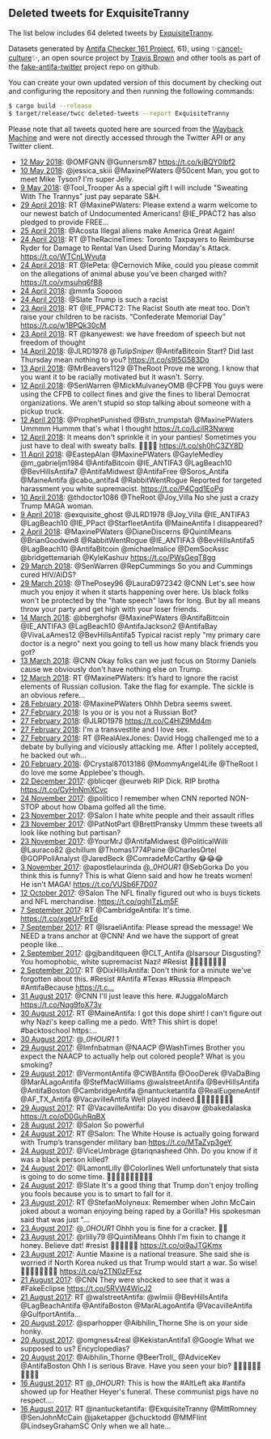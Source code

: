 ## Deleted tweets for ExquisiteTranny

The list below includes 64 deleted tweets by
[ExquisiteTranny](https://twitter.com/ExquisiteTranny).



Datasets generated by [Antifa Checker 161 Project](https://twitter.com/antifacheck161), 61), using ✨[cancel-culture](https://github.com/travisbrown/cancel-culture)✨, an open source project by 
[Travis Brown](https://twitter.com/travisbrown) and other tools as part of the 
[fake-antifa-twitter](https://github.com/antifacheck161/fake-antifa-twitter) project repo on github.

You can create your own updated version of this document by checking out and configuring the
repository and then running the following commands:

```bash
$ cargo build --release
$ target/release/twcc deleted-tweets --report ExquisiteTranny
```

Please note that all tweets quoted here are sourced from the
[Wayback Machine](https://web.archive.org) and were not directly accessed through the Twitter API or
any Twitter client.

* [12 May 2018](https://web.archive.org/web/20180512150916/https://twitter.com/ExquisiteTranny/status/995320007767838720): @OMFGNN @Gunnersm87  https://t.co/kjBQY0lbf2 <!--995320007767838720-->
* [10 May 2018](https://web.archive.org/web/20180510002650/https://twitter.com/ExquisiteTranny/status/994373160408702976): @jessica_skiii @MaxinePWaters @50cent Man, you got to meet Mike Tyson? I'm super Jelly. <!--994373160408702976-->
* [ 9 May 2018](https://web.archive.org/web/20180509004240/https://twitter.com/ExquisiteTranny/status/994014757144420352): @Tool_Trooper As a special gift I will include "Sweating With The Trannys" just pay separate S&amp;H. <!--994014757144420352-->
* [29 April 2018](https://web.archive.org/web/20180429205026/https://twitter.com/ExquisiteTranny/status/990694822909562880): RT @MaxinePWaters: Please extend a warm welcome to our newest batch of Undocumented Americans! @IE_PPACT2 has also pledged to provide FREE… <!--990694822909562880-->
* [25 April 2018](https://web.archive.org/web/20180425023144/https://twitter.com/ExquisiteTranny/status/988968774555586560): @Acosta Illegal aliens make America Great Again! <!--988968774555586560-->
* [24 April 2018](https://web.archive.org/web/20180424192239/https://twitter.com/ExquisiteTranny/status/988860792215830529): RT @TheRacineTimes: Toronto Taxpayers to Reimburse Ryder for Damage to Rental Van Used During Monday's Attack. https://t.co/WTCnLWvuta <!--988860792215830529-->
* [24 April 2018](https://web.archive.org/web/20180424021833/https://twitter.com/ExquisiteTranny/status/988603069012332544): RT @IePeta: @Cernovich Mike, could you please commit on the allegations of animal abuse you’ve been charged with? https://t.co/ymsuhq6fB8 <!--988603069012332544-->
* [24 April 2018](https://web.archive.org/web/20180424015454/https://twitter.com/ExquisiteTranny/status/988597117273985024): @mmfa Sooooo <!--988597117273985024-->
* [24 April 2018](https://web.archive.org/web/20180424002128/https://twitter.com/ExquisiteTranny/status/988573603997339648): @Slate Trump is such a racist <!--988573603997339648-->
* [23 April 2018](https://web.archive.org/web/20180423224211/https://twitter.com/ExquisiteTranny/status/988548618549432320): RT @IE_PPACT2: The Racist South ate meat too.   Don’t raise your children to be racists.  “Confederate Memorial Day” https://t.co/w1BPQk30cM <!--988548618549432320-->
* [23 April 2018](https://web.archive.org/web/20180423013510/https://twitter.com/ExquisiteTranny/status/988229763352485889): RT @kanyewest: we have freedom of speech but not freedom of thought <!--988229763352485889-->
* [14 April 2018](https://web.archive.org/web/20180414194825/https://twitter.com/ExquisiteTranny/status/985243397932937216): @JLRD1978 @_TulipSniper_ @AntifaBitcoin Start? Did last Thursday mean nothing to you? https://t.co/s9I5G583Do <!--985243397932937216-->
* [13 April 2018](https://web.archive.org/web/20180413153305/https://twitter.com/ExquisiteTranny/status/984816753313271808): @MrBeavers1129 @TheRoot Prove me wrong. I know that you want it to be racially motivated but it wasn't. Sorry. <!--984816753313271808-->
* [12 April 2018](https://web.archive.org/web/20180412154151/https://twitter.com/ExquisiteTranny/status/984456571680894976): @SenWarren @MickMulvaneyOMB @CFPB You guys were using the CFPB to collect fines and give the fines to liberal Democrat organizations. We aren't stupid so stop talking about someone with a pickup truck. <!--984456571680894976-->
* [12 April 2018](https://web.archive.org/web/20180412000518/https://twitter.com/ExquisiteTranny/status/984220881164668928): @ProphetPunished @Bstn_trumpstah @MaxinePWaters Ummmm Hummm that's what I thought https://t.co/LciIR3Nwwe <!--984220881164668928-->
* [12 April 2018](https://web.archive.org/web/20180412000222/https://twitter.com/ExquisiteTranny/status/984220142962925568): It means don't sprinkle it in your panties! Sometimes you just have to deal with sweaty balls. 🌈🏳️‍🌈👬 https://t.co/sh0hC3ZY8D <!--984220142962925568-->
* [11 April 2018](https://web.archive.org/web/20180411033734/https://twitter.com/ExquisiteTranny/status/983911911938052096): @EastepAlan @MaxinePWaters @GayleMedley @m_gabrieljm1984 @AntifaBitcoin @IE_ANTIFA3 @LagBeach10 @BevHillsAntifa7 @AntifaMidwest @AntifaFree @Soros_Antifa @MaineAntifa @cabo_antifa4 @RabbitWentRogue Reported for targeted harassment you white supremacist. https://t.co/P4Cgd1EoPg <!--983911911938052096-->
* [10 April 2018](https://web.archive.org/web/20180410020015/https://twitter.com/ExquisiteTranny/status/983525033510391809): @thdoctor1086 @TheRoot @Joy_Villa No she just a crazy Trump MAGA woman. <!--983525033510391809-->
* [ 9 April 2018](https://web.archive.org/web/20180409233238/https://twitter.com/ExquisiteTranny/status/983487884564058112): @exquisite_ghost @JLRD1978 @Joy_Villa @IE_ANTIFA3 @LagBeach10 @IE_PPact @StarfleetAntifa @MaineAntifa I disappeared? <!--983487884564058112-->
* [ 2 April 2018](https://web.archive.org/web/20180402221456/https://twitter.com/ExquisiteTranny/status/980931615663775746): @MaxinePWaters @DianeDiscerns @QuintiMeans @BrianGoodwin8 @RabbitWentRogue @IE_ANTIFA3 @BevHillsAntifa5 @LagBeach10 @AntifaBitcoin @michaelmalice @DemSocAssc @bridgettemariah @KyleKashuv  https://t.co/PWsGeqT8gg <!--980931615663775746-->
* [29 March 2018](https://web.archive.org/web/20180329155339/https://twitter.com/ExquisiteTranny/status/979386111138115584): @SenWarren @RepCummings So you and Cummings cured HIV/AIDS? <!--979386111138115584-->
* [29 March 2018](https://web.archive.org/web/20180329131141/https://twitter.com/ExquisiteTranny/status/979345350887698432): @ThePosey96 @LauraD972342 @CNN Let's see how much you enjoy it when it starts happening over here. Us black folks won't be protected by the "hate speech" laws for long. But by all means throw your party and get high with your loser friends. <!--979345350887698432-->
* [14 March 2018](https://web.archive.org/web/20180314045352/https://twitter.com/ExquisiteTranny/status/973784253216493568): @bberghofsr @MaxinePWaters @AntifaBitcoin @IE_ANTIFA3 @LagBeach10 @AntifaJackson2 @AntifaBay @VivaLaAmes12 @BevHillsAntifa5 Typical racist reply "my  primary care doctor is a negro"  next you going to tell us how many black friends you got? <!--973784253216493568-->
* [13 March 2018](https://web.archive.org/web/20180313224839/https://twitter.com/ExquisiteTranny/status/973692343445573634): @CNN Okay folks can we just focus on Stormy Daniels cause we obviously don't have nothing else on Trump. <!--973692343445573634-->
* [12 March 2018](https://web.archive.org/web/20180312005536/https://twitter.com/ExquisiteTranny/status/972999515740540928): RT @MaxinePWaters: It’s hard to ignore the racist elements of Russian collusion. Take the flag for example. The sickle is an obvious refere… <!--972999515740540928-->
* [28 February 2018](https://web.archive.org/web/20180228180951/https://twitter.com/ExquisiteTranny/status/968911138888060928): @MaxinePWaters Ohhh Debra seems sweet. <!--968911138888060928-->
* [27 February 2018](https://web.archive.org/web/20180227232207/https://twitter.com/ExquisiteTranny/status/968626474902319104): Is you or is you not a Russian Bot? <!--968626474902319104-->
* [27 February 2018](https://web.archive.org/web/20180227213109/https://twitter.com/ExquisiteTranny/status/968599409796829190): @JLRD1978  https://t.co/C4HiZ9Md4m <!--968599409796829190-->
* [27 February 2018](https://web.archive.org/web/20180227232207/https://twitter.com/ExquisiteTranny/status/968626474902319104): I'm a transvestite and I love sex. <!--968593366085664773-->
* [27 February 2018](https://web.archive.org/web/20180227201205/https://twitter.com/ExquisiteTranny/status/968579512035356672): RT @RealAlexJones: David Hogg challenged me to a debate by bullying and viciously attacking me. After I politely accepted, he backed out wh… <!--968579512035356672-->
* [20 February 2018](https://web.archive.org/web/20180220015606/https://twitter.com/ExquisiteTranny/status/965766983739461633): @Crystal87013186 @MommyAngel4Life @TheRoot I do love me some Applebee's though. <!--965766983739461633-->
* [22 December 2017](https://web.archive.org/web/20171222153327/https://twitter.com/ExquisiteTranny/status/944229404653301762): @blicqer @eurweb RIP Dick. RIP brotha https://t.co/CyHnNmXCvc <!--944229404653301762-->
* [24 November 2017](https://web.archive.org/web/20171124004214/https://twitter.com/ExquisiteTranny/status/933858262390394880): @politico I remember when CNN reported NON-STOP about how Obama golfed all the time. <!--933858262390394880-->
* [23 November 2017](https://web.archive.org/web/20171123225949/https://twitter.com/ExquisiteTranny/status/933832488404881408): @Salon I hate white people and their assault rifles <!--933832488404881408-->
* [23 November 2017](https://web.archive.org/web/20171123214444/https://twitter.com/ExquisiteTranny/status/933813593048481793): @PatNotPart @BrettPransky Ummm these tweets all look like nothing but partisan? <!--933813593048481793-->
* [23 November 2017](https://web.archive.org/web/20171123202949/https://twitter.com/ExquisiteTranny/status/933794739681415168): @YourMrJ @AntifaMidwest @PoliticalWilli @Lauraco82 @chiIIum @Thomas1774Paine @CharlesOrtel @GOPPollAnalyst @JaredBeck @ComradeMcCarthy 😂😂😂 <!--933794739681415168-->
* [ 3 November 2017](https://web.archive.org/web/20171103201204/https://twitter.com/ExquisiteTranny/status/926542515410481157): @apostlelaurinda @__0HOUR1_ @SebGorka Do you think this is funny? This is what Glenn said and how he treats women! He isn't MAGA! https://t.co/VUSb6F7D07 <!--926542515410481157-->
* [12 October 2017](https://web.archive.org/web/20171012152842/https://twitter.com/ExquisiteTranny/status/918498670814908422): @Salon The NFL finally figured out who is buys tickets and NFL merchandise. https://t.co/qghITzLm5F <!--918498670814908422-->
* [ 7 September 2017](https://web.archive.org/web/20170907230918/https://twitter.com/ExquisiteTranny/status/905931009312489472): RT @CambridgeAntifa: It's time. https://t.co/xgeUrFtrEd <!--905931009312489472-->
* [ 7 September 2017](https://web.archive.org/web/20170907174904/https://twitter.com/ExquisiteTranny/status/905850419972374528): RT @IsraeliAntifa: Please spread the message! We NEED a trans anchor at @CNN! And we have the support of great people like…  <!--905850419972374528-->
* [ 2 September 2017](https://web.archive.org/web/20170902205331/https://twitter.com/ExquisiteTranny/status/904084899010924548): @gjbanditqueen @CLT_Antifa @lsarsour Disgusting? You homophobic, white supremacist Nazi! #Resist ✊🏿✊🏿✊🏿✊🏿 <!--904084899010924548-->
* [ 2 September 2017](https://web.archive.org/web/20170902202152/https://twitter.com/ExquisiteTranny/status/904076934019252224): RT @DixHillsAntifa: Don't think for a minute we've forgotten about this. #Resist #Antifa #Texas #Russia #Impeach #AntifaBecause https://t.c… <!--904076934019252224-->
* [31 August 2017](https://web.archive.org/web/20170831174257/https://twitter.com/ExquisiteTranny/status/903312165591023616): @CNN I'll just leave this here. #JuggaloMarch https://t.co/Nqg9foX73v <!--903312165591023616-->
* [30 August 2017](https://web.archive.org/web/20170830234042/https://twitter.com/ExquisiteTranny/status/903039808473325568): RT @MaineAntifa: I got this dope shirt! I can't figure out why Nazi's keep calling me a pedo. Wft? This shirt is dope! #backtoschool https:… <!--903039808473325568-->
* [30 August 2017](https://web.archive.org/web/20170830022128/https://twitter.com/ExquisiteTranny/status/902717878834786304): @__0HOUR1_ 1 <!--902717878834786304-->
* [29 August 2017](https://web.archive.org/web/20170829194917/https://twitter.com/ExquisiteTranny/status/902619182688346112): @Imfnbatman @NAACP @WashTimes Brother you expect the NAACP to actually help out colored people? What is you smoking? <!--902619182688346112-->
* [29 August 2017](https://web.archive.org/web/20170829193652/https://twitter.com/ExquisiteTranny/status/902616057936044032): @VermontAntifa @CWBAntifa @OooDerek @VaDaBing @MarALagoAntifa @StefMacWilliams @walstreetAntifa @BevHillsAntifa @AntifaBoston @CambridgeAntifa @nantucketantifa @RealEugeneAntif @AF_TX_Antifa @VacavilleAntifa Well played indeed.✊🏿✊🏿✊🏿✊🏿 <!--902616057936044032-->
* [29 August 2017](https://web.archive.org/web/20170829143814/https://twitter.com/ExquisiteTranny/status/902540904405372928): RT @VacavilleAntifa: Do you disavow @bakedalaska https://t.co/oD0GuhRqBX <!--902540904405372928-->
* [28 August 2017](https://web.archive.org/web/20170828194045/https://twitter.com/ExquisiteTranny/status/902254647318020098): @Salon So powerful <!--902254647318020098-->
* [24 August 2017](https://web.archive.org/web/20170824222015/https://twitter.com/ExquisiteTranny/status/900845235344953346): RT @Salon: The White House is actually going forward with Trump’s transgender military ban https://t.co/MTaZvp3geY <!--900845235344953346-->
* [24 August 2017](https://web.archive.org/web/20170824190757/https://twitter.com/ExquisiteTranny/status/900796841473654784): @ViceUmbrage @tariqnasheed Ohh. Do you know if it was a black person killed? <!--900796841473654784-->
* [24 August 2017](https://web.archive.org/web/20170824175944/https://twitter.com/ExquisiteTranny/status/900779674191745024): @LamontLilly @Colorlines Well unfortunately that sista is going to do some time. ✊🏿✊🏿✊🏿✊🏿✊🏿 <!--900779674191745024-->
* [24 August 2017](https://web.archive.org/web/20170824150418/https://twitter.com/ExquisiteTranny/status/900735524947800065): @Slate It's a good thing that Trump don't enjoy trolling you fools because you is to smart to fall for it. <!--900735524947800065-->
* [23 August 2017](https://web.archive.org/web/20170823030936/https://twitter.com/ExquisiteTranny/status/900193276933939200): RT @StefanMolyneux: Remember when John McCain joked about a woman enjoying being raped by a Gorilla? His spokesman said that was just "…  <!--900193276933939200-->
* [23 August 2017](https://web.archive.org/web/20170823030443/https://twitter.com/ExquisiteTranny/status/900192047994482689): @__0HOUR1_ Ohhh you is fine for a cracker. ✊🏿 <!--900192047994482689-->
* [23 August 2017](https://web.archive.org/web/20170823015903/https://twitter.com/ExquisiteTranny/status/900175522440859649): @rlilly79 @QuintiMeans Ohhh I'm fixin to change it honey. Believe dat! #resist ✊🏿✊🏿✊🏿 https://t.co/oi9aJTGKmx <!--900175522440859649-->
* [23 August 2017](https://web.archive.org/web/20170823012903/https://twitter.com/ExquisiteTranny/status/900167972693712897): Auntie Maxine is a national treasure. She said she is worried if North Korea nuked us that Trump would start a war.  So wise! ✊🏿✊🏿✊🏿✊🏿 https://t.co/g2TN0zFFsz <!--900167972693712897-->
* [21 August 2017](https://web.archive.org/web/20170821185655/https://twitter.com/ExquisiteTranny/status/899706901247782912): @CNN They were shocked to see that it was a #FakeEclipse https://t.co/5RVW4WicJ2 <!--899706901247782912-->
* [21 August 2017](https://web.archive.org/web/20170821031816/https://twitter.com/ExquisiteTranny/status/899470682236628992): RT @walstreetAntifa: @wlmiii @BevHillsAntifa @LagBeachAntifa @AntifaBoston @MarALagoAntifa @VacavilleAntifa @GulfportAntifa…  <!--899470682236628992-->
* [20 August 2017](https://web.archive.org/web/20170820232705/https://twitter.com/ExquisiteTranny/status/899412503058427909): @sparhopper @Aibhilin_Thorne She is on your side honky. <!--899412503058427909-->
* [20 August 2017](https://web.archive.org/web/20170820220339/https://twitter.com/ExquisiteTranny/status/899391506380881920): @omgness4real @KekistanAntifa1 @Google What we supposed to us? Encyclopedias? <!--899391506380881920-->
* [20 August 2017](https://web.archive.org/web/20170820194513/https://twitter.com/ExquisiteTranny/status/899356668487774208): @Aibhilin_Thorne @BeerTroll_ @AdviceKev @AntifaBoston Ohh I is serious Brave. Have you seen your bio? ✊🏿✊🏿✊🏿✊🏿✊🏿 <!--899356668487774208-->
* [16 August 2017](https://web.archive.org/web/20170816174333/https://twitter.com/ExquisiteTranny/status/897876498614562816): RT @__0HOUR1_: This is how the #AltLeft aka #antifa showed up for Heather Heyer's funeral.  These communist pigs have no respect.…  <!--897876498614562816-->
* [16 August 2017](https://web.archive.org/web/20170816172932/https://twitter.com/ExquisiteTranny/status/897872971204878337): RT @nantucketantifa: @ExquisiteTranny @MittRomney @SenJohnMcCain @jaketapper @chucktodd @MMFlint @LindseyGrahamSC Only when we all hate…  <!--897872971204878337-->
